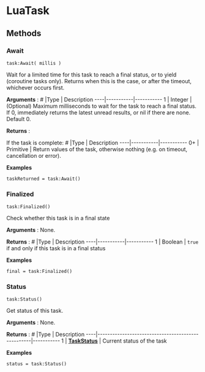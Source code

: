 # LuaTask

## Methods

### Await
```
task:Await( millis )
```

Wait for a limited time for this task to reach a final status, or to yield (coroutine tasks only). Returns when this is the case, or after the timeout, whichever occurs first.

**Arguments** :
\#  |Type		| Description
----|-----------|-----------
1	| Integer	| (Optional) Maximum milliseconds to wait for the task to reach a final status. If 0, immediately returns the latest unread results, or nil if there are none. Default 0.

**Returns** :

If the task is complete:
\#  |Type		| Description
----|-----------|-----------
0+	| Primitive	| Return values of the task, otherwise nothing (e.g. on timeout, cancellation or error).

**Examples**
```
taskReturned = task:Await()
```

### Finalized
```
task:Finalized()
```

Check whether this task is in a final state

**Arguments** : None.

**Returns** :
\#  |Type		| Description
----|-----------|-----------
1	| Boolean	| `true` if and only if this task is in a final status

**Examples**
```
final = task:Finalized()
```

### Status
```
task:Status()
```

Get status of this task.

**Arguments** : None.

**Returns** :
\#  |Type												| Description
----|---------------------------------------------------|-----------
1	| [**TaskStatus**](LuaWorkerModule.md/#taskstatus)	| Current status of the task


**Examples**
```
status = task:Status()
```